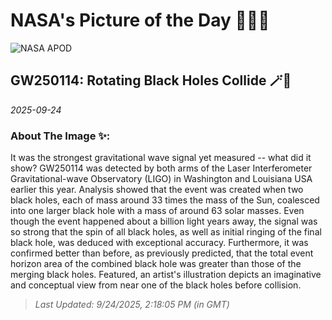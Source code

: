 
# NASA's Picture of the Day 🧑‍🚀💫

  ![NASA APOD](https://apod.nasa.gov/apod/image/2509/ArtGw250114_Simonnet_2400.jpg)
  
  ## GW250114: Rotating Black Holes Collide 🪄🌌
  
  _2025-09-24_
  
  ### About The Image ✨: 
  
  It was the strongest gravitational wave signal yet measured -- what did it show?  GW250114 was detected by both arms of the Laser Interferometer Gravitational-wave Observatory (LIGO) in Washington and Louisiana USA earlier this year.  Analysis showed that the event was created when two black holes, each of mass around 33 times the mass of the Sun, coalesced into one larger black hole with a mass of around 63 solar masses.  Even though the event happened about a billion light years away, the signal was so strong that the spin of all black holes, as well as initial ringing of the final black hole, was deduced with exceptional accuracy. Furthermore, it was confirmed better than before, as previously predicted, that the total event horizon area of the combined black hole was greater than those of the merging black holes. Featured, an artist's illustration depicts an imaginative and conceptual view from near one of the black holes before collision.
  
  
  
  > _Last Updated: 9/24/2025, 2:18:05 PM (in GMT)_
  